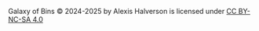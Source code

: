  Galaxy of Bins © 2024-2025 by Alexis Halverson is licensed under [CC BY-NC-SA 4.0](https://creativecommons.org/licenses/by-nc-sa/4.0/?ref=chooser-v1) 
